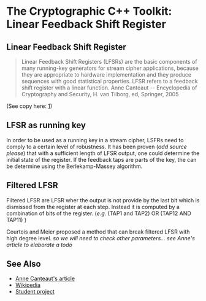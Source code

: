 The Cryptographic C++ Toolkit: Linear Feedback Shift Register
=============================================================

Linear Feedback Shift Register
------------------------------

> Linear Feedback Shift Registers (LFSRs) are the basic components of many
running-key generators for stream cipher applications, because they are
appropriate to hardware implementation and they produce sequences with good
statistical properties. LFSR refers to a feedback shift register with a linear
function.
Anne Canteaut  -- Encyclopedia of Cryptography and Security, H. van Tilborg,
ed, Springer, 2005

(See copy here: [1])

LFSR as running key
-------------------

In order to be used as a running key in a stream cipher, LSFRs need to comply
to a certain level of robustness.
It has been proven (*add source please*) that with a sufficient length of LFSR
output, one could determine the initial state of the register. If the feedback
taps are parts of the key, the can be determine using the Berlekamp-Massey
algorithm.

## Filtered LFSR

Filtered LFSR are LFSR wher the output is not provide by the last bit which is
dismissed from the register at each step. Instead it is computed by a
combination of bits of the register. (_e.g._ (TAP1 and TAP2) OR (TAP12 AND
TAP11) )

Courtois and Meier proposed a method that can break filtered LFSR with high
degree level. 
*so we will need to check other parameters... see Anne's article to elaborate a
todo*

See Also
---------

- [Anne Canteaut's article][1]
- [Wikipedia][2]
- [Student project][3]

[2]: http://en.wikipedia.org/wiki/Linear_feedback_shift_register
[1]: http://www-roc.inria.fr/secret/Anne.Canteaut/encyclopedia.pdf
[3]: http://www.cayrel.net/IMG/pdf/enonceLFSR.pdf
